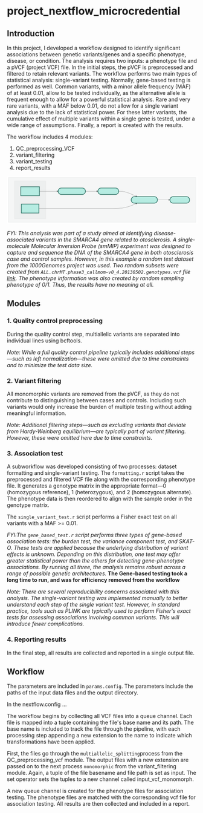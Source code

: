 # project_nextflow_microcredential

## Introduction 

In this project, I developed a workflow designed to identify significant associations between genetic variants/genes and a specific phenotype, disease, or condition. The analysis requires two inputs: a phenotype file and a pVCF (project VCF) file. In the initial steps, the pVCF is preprocessed and filtered to retain relevant variants. The workflow performs two main types of statistical analysis: single-variant testing. Normally, gene-based testing is performed as well. Common variants, with a minor allele frequency (MAF) of at least 0.01, allow to be tested individually, as the alternative allele is frequent enough to allow for a powerful statistical analysis. Rare and very rare variants, with a MAF below 0.01, do not allow for a single variant analysis due to the lack of statistical power. For these latter variants, the cumulative effect of multiple variants within a single gene is tested, under a wide range of assumptions. Finally, a report is created with the results. 

The workflow includes 4 modules: 
1. QC_preprocessing_VCF
2. variant_filtering
3. variant_testing
4. report_results

![Nextflow workflow DAG](workflow_DAG.svg)

*FYI: This analysis was part of a study aimed at identifying disease-associated variants in the SMARCA4 gene related to otosclerosis. A single-molecule Molecular Inversion Probe (smMIP) experiment was designed to capture and sequence the DNA of the SMARCA4 gene in both otosclerosis case and control samples. However, in this example a random test dataset from the 1000Genomes project was used. Two random subsets were created from `ALL.chrMT.phase3_callmom-v0_4.20130502.genotypes.vcf` file [link](https://ftp.1000genomes.ebi.ac.uk/vol1/ftp/release/20130502/). The phenotype information was also created by random sampling phenotype of 0/1. Thus, the results have no meaning at all.*

## Modules 

### 1. Quality control preprocessing 
During the quality control step, multiallelic variants are separated into individual lines using bcftools.

*Note: While a full quality control pipeline typically includes additional steps—such as left normalization—these were omitted due to time constraints and to minimize the test data size.*

### 2. Variant filtering 
All monomorphic variants are removed from the pVCF, as they do not contribute to distinguishing between cases and controls. Including such variants would only increase the burden of multiple testing without adding meaningful information.

*Note: Additional filtering steps—such as excluding variants that deviate from Hardy-Weinberg equilibrium—are typically part of variant filtering. However, these were omitted here due to time constraints.* 

### 3. Association test 
A subworkflow was developed consisting of two processes: dataset formatting and single-variant testing.
The `formatting.r` script takes the preprocessed and filtered VCF file along with the corresponding phenotype file. It generates a genotype matrix in the appropriate format—0 (homozygous reference), 1 (heterozygous), and 2 (homozygous alternate). The phenotype data is then reordered to align with the sample order in the genotype matrix.

The `single_variant_test.r` script performs a Fisher exact test on all variants with a MAF >= 0.01. 

*FYI:The `gene_based_test.r` script performs three types of gene-based association tests: the burden test, the variance component test, and SKAT-O. These tests are applied because the underlying distribution of variant effects is unknown. Depending on this distribution, one test may offer greater statistical power than the others for detecting gene-phenotype associations. By running all three, the analysis remains robust across a range of possible genetic architectures.*
**The Gene-based testing took a long time to run, and was for efficiency removed from the workflow**

*Note: There are several reproducibility concerns associated with this analysis. The single-variant testing was implemented manually to better understand each step of the single variant test. However, in standard practice, tools such as PLINK are typically used to perform Fisher's exact tests for assessing associations involving common variants. This will introduce fewer complications.*

### 4. Reporting results
In the final step, all results are collected and reported in a single output file.

## Workflow 

The parameters are included in `params.config`. The parameters include the paths of the input data files and the output directory. 

In the nextflow.config ... 

The workflow begins by collecting all VCF files into a queue channel. Each file is mapped into a tuple containing the file's base name and its path. The base name is included to track the file through the pipeline, with each processing step appending a new extension to the name to indicate which transformations have been applied.

First, the files go through the `multiallelic_splitting`process from the QC_preprocessing_vcf module. The output files with a new extension are passed on to the next process `monomorphic` from the variant_filtering module. Again, a tuple of the file basename and file path is set as input. The set operator sets the tuples to a new channel called input_vcf_monomorph. 

A new queue channel is created for the phenotype files for association testing. The phenotype files are matched with the corresponding vcf file for association testing. All results are then collected and included in a report.
